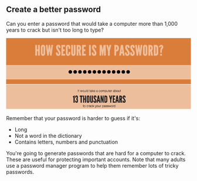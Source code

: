 ## Create a better password

Can you enter a password that would take a computer more than 1,000 years to crack but isn't too long to type?

![zrzut ekranu](images/passwords-13000.png)

Remember that your password is harder to guess if it's:

+ Long
+ Not a word in the dictionary
+ Contains letters, numbers and punctuation

You're going to generate passwords that are hard for a computer to crack. These are useful for protecting important accounts. Note that many adults use a password manager program to help them remember lots of tricky passwords.
